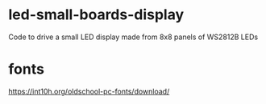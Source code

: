 # led-small-boards-display
Code to drive a small LED display made from 8x8 panels of WS2812B LEDs



# fonts
https://int10h.org/oldschool-pc-fonts/download/
